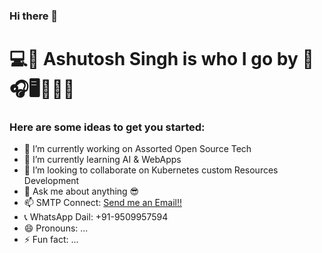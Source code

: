 ### Hi there 👋
# 💻🤖  Ashutosh Singh is who I go by  🦾🎧🖥️👩🏾‍💻

<!-- 
**redashu/redashu** is a ✨ _special_ ✨ repository because its `README.md` (this file) appears on your GitHub profile.
-->

### Here are some ideas to get you started:

- 🔭 I’m currently working on Assorted Open Source Tech
- 🌱 I’m currently learning AI & WebApps 
- 👯 I’m looking to collaborate on Kubernetes custom Resources Development
- 💬 Ask me about anything 😎
- 📫 SMTP Connect: [Send me an Email!!](mailto:ashutoshh@linux.com)
- 📞 WhatsApp Dail: +91-9509957594 
- 😄 Pronouns: ...
- ⚡ Fun fact: ...

